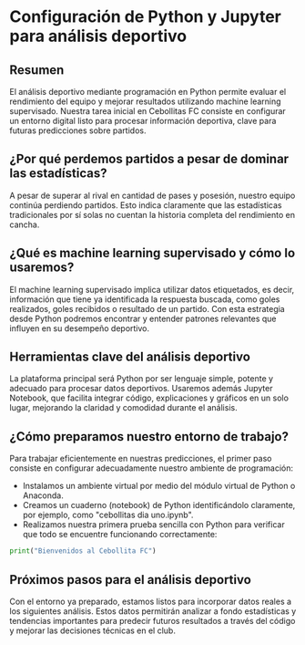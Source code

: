 # Configuración de Python y Jupyter para análisis deportivo

## Resumen

El análisis deportivo mediante programación en Python permite evaluar el rendimiento del equipo y mejorar resultados utilizando machine learning supervisado. Nuestra tarea inicial en Cebollitas FC consiste en configurar un entorno digital listo para procesar información deportiva, clave para futuras predicciones sobre partidos.

## ¿Por qué perdemos partidos a pesar de dominar las estadísticas?
A pesar de superar al rival en cantidad de pases y posesión, nuestro equipo continúa perdiendo partidos. Esto indica claramente que las estadísticas tradicionales por sí solas no cuentan la historia completa del rendimiento en cancha.

## ¿Qué es machine learning supervisado y cómo lo usaremos?
El machine learning supervisado implica utilizar datos etiquetados, es decir, información que tiene ya identificada la respuesta buscada, como goles realizados, goles recibidos o resultado de un partido. Con esta estrategia desde Python podremos encontrar y entender patrones relevantes que influyen en su desempeño deportivo.

## Herramientas clave del análisis deportivo
La plataforma principal será Python por ser lenguaje simple, potente y adecuado para procesar datos deportivos. Usaremos además Jupyter Notebook, que facilita integrar código, explicaciones y gráficos en un solo lugar, mejorando la claridad y comodidad durante el análisis.

## ¿Cómo preparamos nuestro entorno de trabajo?
Para trabajar eficientemente en nuestras predicciones, el primer paso consiste en configurar adecuadamente nuestro ambiente de programación:

* Instalamos un ambiente virtual por medio del módulo virtual de Python o Anaconda.
* Creamos un cuaderno (notebook) de Python identificándolo claramente, por ejemplo, como "cebollitas dia uno.ipynb".
* Realizamos nuestra primera prueba sencilla con Python para verificar que todo se encuentre funcionando correctamente:

```Python
print("Bienvenidos al Cebollita FC")
```

## Próximos pasos para el análisis deportivo
Con el entorno ya preparado, estamos listos para incorporar datos reales a los siguientes análisis. Estos datos permitirán analizar a fondo estadísticas y tendencias importantes para predecir futuros resultados a través del código y mejorar las decisiones técnicas en el club.